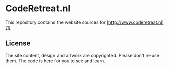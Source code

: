 # CodeRetreat.nl

This repository contains the website sources for [http://www.coderetreat.nl][1]

## License

The site content, design and artwork are copyrighted. Please don't re-use them. The code
is here for you to see and learn.

[1]: http://www.coderetreat.nl
